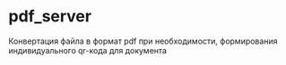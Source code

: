 # pdf_server
Конвертация файла в формат pdf при необходимости, формирования индивидуального qr-кода для документа 

